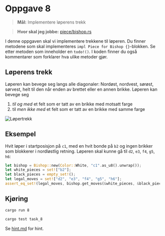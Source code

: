 # Oppgave 8
> **Mål:** Implementere løperens trekk

> **Hvor skal jeg jobbe:** [piece/bishop.rs](piece/bishop.rs)
> 
I denne oppgaven skal vi implementere trekkene til løperen. Du finner metodene som skal implementeres
`impl Piece for Bishop {}`-blokken. Se etter metoden som inneholder en `todo!()`. I koden finner du også kommentarer 
som forklarer hva ulike metoder gjør.

## Løperens trekk
Løperen kan bevege seg langs alle diagonaler: Nordøst, nordvest, sørøst, sørvest, helt
til den når enden av brettet eller en annen brikke. Løperen kan bevege seg

1. *til og med* et felt som er tatt av en brikke med motsatt farge
2. til *men ikke med* et felt som er tatt av en brikke med samme farge

![Løpertrekk](../../images/moves/bishop.gif)

## Eksempel
Hvit løper i startposisjon på `c1`, med en hvit bonde på `b2` og ingen brikker som blokkerer i
nordløstlig retning. Løperen skal kunne gå til `d2`, `e3`, `f4`, `g5`, `h6`:

```rust
let bishop = Bishop::new(Color::White, "c1".as_u8().unwrap());
let white_pieces = set!["b2"];
let black_pieces = empty_set!();
let legal_moves = set!["d2", "e3", "f4", "g5", "h6"];
assert_eq_set!(legal_moves, bishop.get_moves(&white_pieces, &black_pieces));
```

## Kjøring
```bash
cargo run 8
```
```bash
cargo test task_8
```

Se [hint.md](hint.md) for hint.
